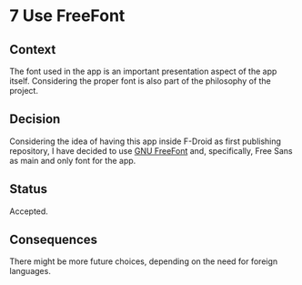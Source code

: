 <!--
© 2021-2022 Marco Bresciani

Copying and distribution of this file, with or without modification, are
permitted in any medium without royalty provided the copyright notice
and this notice are preserved.
This file is offered as-is, without any warranty.

SPDX-FileCopyrightText: 2021-2022 Marco Bresciani

SPDX-License-Identifier: FSFAP
-->
# 7 Use FreeFont

## Context
The font used in the app is an important presentation aspect of the app
itself.
Considering the proper font is also part of the philosophy of the
project.

## Decision
Considering the idea of having this app inside F-Droid as first
publishing repository, I have decided to use
[GNU FreeFont](https://www.gnu.org/software/freefont/index.html) and,
specifically, Free Sans as main and only font for the app.

## Status
Accepted.

## Consequences
There might be more future choices, depending on the need for foreign
languages.
